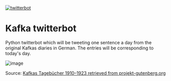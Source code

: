 [![twitterbot](https://github.com/hhnnhh/twitterbot/actions/workflows/main.yml/badge.svg)](https://github.com/hhnnhh/twitterbot/actions/workflows/main.yml)


# Kafka twitterbot

Python twitterbot which will be tweeting one sentence a day from the original Kafkas diaries in German. The entries will be corresponding to today's day.

![image](https://user-images.githubusercontent.com/32333241/179227177-c6da8a43-b07e-4991-b0e2-81087446a5f0.png)

Source: [Kafkas Tagebücher 1910–1923 retrieved from projekt-gutenberg.org](https://www.projekt-gutenberg.org/kafka/tagebuch/tagebuch.html)
